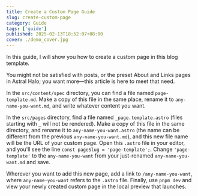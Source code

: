 ```yaml
---
title: Create a Custom Page Guide
slug: create-custom-page
category: Guide
tags: ['guide']
published: 2025-02-13T18:52:07+08:00
cover: ./demo_cover.jpg
---
```


In this guide, I will show you how to create a custom page in this blog template.

You might not be satisfied with posts, or the preset About and Links pages in Astral Halo; you want more—this article is here to meet that need.

In the `src/content/spec` directory, you can find a file named `page-template.md`. Make a copy of this file in the same place, rename it to `any-name-you-want.md`, and write whatever content you want.

In the `src/pages` directory, find a file named `_page.template.astro` (files starting with `_` will not be rendered). Make a copy of this file in the same directory, and rename it to `any-name-you-want.astro` (the name can be different from the previous `any-name-you-want.md`), and this new file name will be the URL of your custom page. Open this `.astro` file in your editor, and you'll see the line `const pageSlug = 'page-template';`. Change `'page-template'` to the `any-name-you-want` from your just-renamed `any-name-you-want.md` and save.

Wherever you want to add this new page, add a link to `/any-name-you-want`, where `any-name-you-want` refers to the `.astro` file. Finally, use `pnpm dev` and view your newly created custom page in the local preview that launches.
